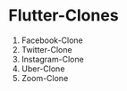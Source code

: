 # Flutter-Clones

1. Facebook-Clone
2. Twitter-Clone
3. Instagram-Clone
4. Uber-Clone
5. Zoom-Clone
